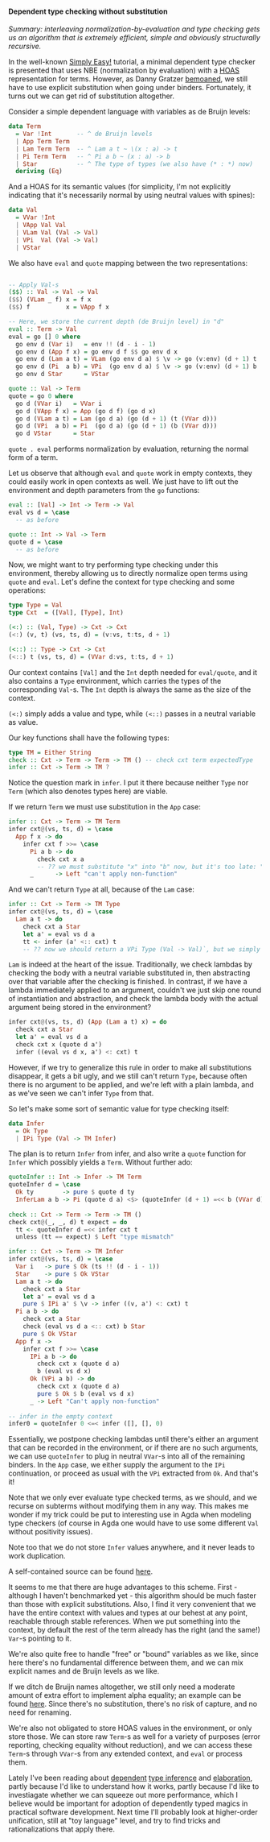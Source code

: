 #### Dependent type checking without substitution

*Summary: interleaving normalization-by-evaluation and type checking gets us an algorithm that is extremely efficient, simple and obviously structurally recursive.*

In the well-known [Simply Easy!](https://www.andres-loeh.de/LambdaPi/LambdaPi.pdf) tutorial, a minimal dependent type checker is presented that uses NBE (normalization by evaluation) with a [HOAS](https://en.wikipedia.org/wiki/Higher-order_abstract_syntax) representation for terms. However, as Danny Gratzer [bemoaned](http://jozefg.bitbucket.org/posts/2014-11-22-bidir.html), we still have to use explicit substitution when going under binders. Fortunately, it turns out we can get rid of substitution altogether.

Consider a simple dependent language with variables as de Bruijn levels:

```haskell
data Term
  = Var !Int       -- ^ de Bruijn levels
  | App Term Term  
  | Lam Term Term  -- ^ Lam a t ~ \(x : a) -> t
  | Pi Term Term   -- ^ Pi a b ~ (x : a) -> b
  | Star           -- ^ The type of types (we also have (* : *) now)
  deriving (Eq)
```

And a HOAS for its semantic values (for simplicity, I'm not explicitly indicating that it's necessarily normal by using neutral values with spines):

```haskell
data Val
  = VVar !Int
  | VApp Val Val
  | VLam Val (Val -> Val)
  | VPi  Val (Val -> Val)
  | VStar
```

We also have `eval` and `quote` mapping between the two representations:

```haskell

-- Apply Val-s
($$) :: Val -> Val -> Val
($$) (VLam _ f) x = f x
($$) f          x = VApp f x

-- Here, we store the current depth (de Bruijn level) in "d"
eval :: Term -> Val
eval = go [] 0 where
  go env d (Var i)   = env !! (d - i - 1)
  go env d (App f x) = go env d f $$ go env d x
  go env d (Lam a t) = VLam (go env d a) $ \v -> go (v:env) (d + 1) t
  go env d (Pi  a b) = VPi  (go env d a) $ \v -> go (v:env) (d + 1) b
  go env d Star      = VStar

quote :: Val -> Term
quote = go 0 where
  go d (VVar i)   = VVar i
  go d (VApp f x) = App (go d f) (go d x)
  go d (VLam a t) = Lam (go d a) (go (d + 1) (t (VVar d)))
  go d (VPi  a b) = Pi  (go d a) (go (d + 1) (b (VVar d)))
  go d VStar      = Star
```

`quote . eval` performs normalization by evaluation, returning the normal form of a term. 

Let us observe that although `eval` and `quote` work in empty contexts, they could easily work in open contexts as well. We just have to lift out the environment and depth parameters from the `go` functions:

```haskell
eval :: [Val] -> Int -> Term -> Val
eval vs d = \case
  -- as before

quote :: Int -> Val -> Term
quote d = \case
  -- as before
```

Now, we might want to try performing type checking under this environment, thereby allowing us to directly normalize open terms using `quote` and `eval`. Let's define the context for type checking and some operations:

```haskell
type Type = Val
type Cxt  = ([Val], [Type], Int)

(<:) :: (Val, Type) -> Cxt -> Cxt
(<:) (v, t) (vs, ts, d) = (v:vs, t:ts, d + 1)

(<::) :: Type -> Cxt -> Cxt
(<::) t (vs, ts, d) = (VVar d:vs, t:ts, d + 1)
```

Our context contains `[Val]` and the `Int` depth needed for `eval/quote`, and it also contains a `Type` environment, which carries the types of the corresponding `Val`-s. The `Int` depth is always the same as the size of the context.

`(<:)` simply adds a value and type, while `(<::)` passes in a neutral variable as value.

Our key functions shall have the following types:

```haskell
type TM = Either String
check :: Cxt -> Term -> Term -> TM () -- check cxt term expectedType
infer :: Cxt -> Term -> TM ?
```

Notice the question mark in `infer`. I put it there because neither `Type` nor `Term` (which also denotes types here) are viable.

If we return `Term` we must use substitution in the `App` case:

```haskell
infer :: Cxt -> Term -> TM Term
infer cxt@(vs, ts, d) = \case
  App f x -> do
    infer cxt f >>= \case
      Pi a b -> do
        check cxt x a
        -- ?? we must substitute "x" into "b" now, but it's too late: "b" is a dumb "Term"
      _      -> Left "can't apply non-function"
```
    
And we can't return `Type` at all, because of the `Lam` case:

```haskell
infer :: Cxt -> Term -> TM Type
infer cxt@(vs, ts, d) = \case
  Lam a t -> do
    check cxt a Star
    let a' = eval vs d a
    tt <- infer (a' <:: cxt) t
    -- ?? now we should return a VPi Type (Val -> Val)`, but we simply don't have `Val -> Val`.
```
    
`Lam` is indeed at the heart of the issue. Traditionally, we check lambdas by checking the body with a neutral variable substituted in, then abstracting over that variable after the checking is finished. In contrast, if we have a lambda immediately applied to an argument, couldn't we just skip one round of instantiation and abstraction, and check the lambda body with the actual argument being stored in the environment?

```haskell
infer cxt@(vs, ts, d) (App (Lam a t) x) = do
  check cxt a Star
  let a' = eval vs d a
  check cxt x (quote d a')
  infer ((eval vs d x, a') <: cxt) t
```
      
However, if we try to generalize this rule in order to make all substitutions disappear, it gets a bit ugly, and we still can't return `Type`, because often there is no argument to be applied, and we're left with a plain lambda, and as we've seen we can't infer `Type` from that. 

So let's make some sort of semantic value for type checking itself:

```haskell
data Infer
  = Ok Type
  | IPi Type (Val -> TM Infer)
```

The plan is to return `Infer` from infer, and also write a `quote` function for `Infer` which possibly yields a `Term`. Without further ado:

```haskell
quoteInfer :: Int -> Infer -> TM Term
quoteInfer d = \case
  Ok ty        -> pure $ quote d ty
  InferLam a b -> Pi (quote d a) <$> (quoteInfer (d + 1) =<< b (VVar d))
  
check :: Cxt -> Term -> Term -> TM ()
check cxt@(_, _, d) t expect = do
  tt <- quoteInfer d =<< infer cxt t
  unless (tt == expect) $ Left "type mismatch"

infer :: Cxt -> Term -> TM Infer
infer cxt@(vs, ts, d) = \case
  Var i   -> pure $ Ok (ts !! (d - i - 1))
  Star    -> pure $ Ok VStar
  Lam a t -> do
    check cxt a Star
    let a' = eval vs d a
    pure $ IPi a' $ \v -> infer ((v, a') <: cxt) t
  Pi a b -> do
    check cxt a Star
    check (eval vs d a <:: cxt) b Star
    pure $ Ok VStar
  App f x -> 
    infer cxt f >>= \case
      IPi a b -> do
        check cxt x (quote d a)
        b (eval vs d x)
      Ok (VPi a b) -> do
        check cxt x (quote d a)
        pure $ Ok $ b (eval vs d x)
      _ -> Left "Can't apply non-function"
      
-- infer in the empty context
infer0 = quoteInfer 0 <=< infer ([], [], 0)
```

Essentially, we postpone checking lambdas until there's either an argument that can be recorded in the environment, or if there are no such arguments, we can use `quoteInfer` to plug in neutral `VVar`-s into all of the remaining binders. In the `App` case, we either supply the argument to the `IPi` continuation, or proceed as usual with the `VPi` extracted from `Ok`. And that's it!

Note that we only ever evaluate type checked terms, as we should, and we recurse on subterms without modifying them in any way. This makes me wonder if my trick could be put to interesting use in Agda when modeling type checkers (of course in Agda one would have to use some different `Val` without positivity issues).

Note too that we do not store `Infer` values anywhere, and it never leads to work duplication. 

A self-contained source can be found [here](https://github.com/AndrasKovacs/tcbe/blob/master/PostMinimal.hs). 

It seems to me that there are huge advantages to this scheme. First - although I haven't benchmarked yet - this algorithm should be much faster than those with explicit substitutions. Also, I find it very convenient that we have the entire context with values and types at our behest at any point, reachable through stable references. When we put something into the context, by default the rest of the term already has the right (and the same!) `Var`-s pointing to it. 

We're also quite free to handle "free" or "bound" variables as we like, since here there's no fundamental difference between them, and we can mix explicit names and de Bruijn levels as we like. 

If we ditch de Bruijn names altogether, we still only need a moderate amount of extra effort to implement alpha equality; an example can be found [here](https://github.com/AndrasKovacs/tcbe/blob/master/Nameful.hs). Since there's no substitution, there's no risk of capture, and no need for renaming. 

We're also not obligated to store HOAS values in the environment, or only store those. We can store raw `Term`-s as well for a variety of purposes (error reporting, checking equality without reduction), and we can access these `Term`-s through `VVar`-s from any extended context, and `eval` or process them.

Lately I've been reading about [dependent](https://pdfs.semanticscholar.org/0b74/a70ccad7829ad522337f0d3aa2106a59d4ee.pdf) [type inference](https://www.mpi-sws.org/~beta/papers/unicoq.pdf) and [elaboration](http://arxiv.org/pdf/1505.04324v2.pdf), partly because I'd like to understand how it works, partly because I'd like to investiagate whether we can squeeze out more performance, which I believe would be important for adoption of dependently typed magics in practical software development. Next time I'll probably look at higher-order unification, still at "toy language" level, and try to find tricks and rationalizations that apply there. 


